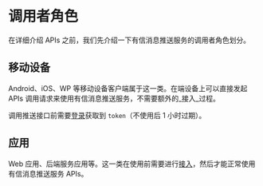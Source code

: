 # 调用者角色

在详细介绍 APIs 之前，我们先介绍一下有信消息推送服务的调用者角色划分。

## 移动设备

Android、iOS、WP 等移动设备客户端属于这一类。在端设备上可以直接发起 APIs 调用请求来使用有信消息推送服务，不需要额外的_接入_过程。

调用推送接口前需要[登录](../api/login.md)获取到    ````token````（不使用后 1 小时过期）。

## 应用

Web 应用、后端服务应用等。这一类在使用前需要进行[接入](../app_join/README.md)，然后才能正常使用有信消息推送服务 APIs。

